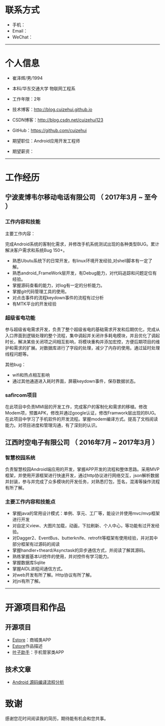 
# 联系方式


- 手机：
- Email： 
- WeChat：

---

# 个人信息

 - 崔泽辉/男/1994 
 - 本科/华东交通大学 物联网工程系 
 - 工作年限：2年
 - 技术博客：http://blog.cuizehui.github.io 
 - CSDN博客：http://blog.csdn.net/cuizehui123
 - GitHub：https://github.com/cuizehui


 - 期望职位：Android应用开发工程师
 - 期望薪资：

---

# 工作经历

## 宁波麦博韦尔移动电话有限公司 （ 2017年3月 ~ 至今 ）


### 工作内容和技能


主要工作内容：

完成Android系统的客制化需求，并修改手机系统测试出现的各种类型BUG。累计解决客户需求和系统Bug 150+。

	
- 熟悉Ubutu系统下的日常开发，有linux环境开发经验,对shell脚本有一定了解。
- 熟悉android_FrameWork层开发，有Debug能力，对代码追踪和问题定位有经验。
- 掌握源码查看的能力，对log有一定的分析能力。
- 掌握git代码管理工具的使用。
- 对点击事件的流程keydown事件的流程有过分析
- 有MTK平台的开发经验

### 超级省电功能 

参与超级省电需求开发，负责了整个超级省电的基础需求开发和后期优化，完成从入口界面到逻辑处理的整个流程，集中调起并关闭许多耗电模块，并且优化了调起时长，解决某些关闭项之间相互影响，将模块重构并添加宏控，方便后期项目的维护和需求的扩展。对数据库进行了字段的处理，减少了内存的使用。通过延时处理线程问题等。

其他bug：
- wifi和热点相互影响
- 通过其他通道进入耗时界面，屏蔽keydown事件，保存数据状态。


### safircom项目 
在此项目中负责MMI层的开发工作，完成客户的客制化和需求的移植。修改Modem项，预置APK，修改并通过google认证，修改Framwork层出现的BUG。在此项目中学习了手机软件的开发流程。掌握modem编译方式。提高了文档阅读能力。对项目进度和管理沟通，有了深刻的认识。
 

 
## 江西时空电子有限公司 （ 2016年7月 ~ 2017年3月 ）

### 智慧校园系统
负责智慧校园Android端应用的开发，掌握APP开发的流程和整体思路。采用MVP框架，并使用开源框架进行快速开发，通过http协议进行网络交互，json解析数据并封装，参与并完成了众多模块的开发任务，对熟悉打包，签名，混淆等操作流程有所了解。


### 主要工作内容和技能点

- 掌握java的常用设计模式：单例、享元、工厂等，能设计并使用mvc/mvp框架进行开发
- 对自定义view、大图片加载，动画，下拉刷新、个人中心，等功能有过开发经验。
- 对Dagger2、EventBus、butterknife、retrofit等框架有使用经验，并对其中部分框架有过源码的阅读
- 掌握handler+theard/Asynctask的异步通信方式，并阅读了解其源码。
- 熟练掌握基本UI控件的使用，并对控件有学习能力。
- 掌握数据库Sqlite 
- 掌握AIDL进程间通信方式。
- 对web开发有所了解。Http协议有所了解。
- 对jni有所了解。

---


# 开源项目和作品

## 开源项目

 - [Estore](https://github.com/cuizehui/Estore)：商城类APP
 - [Estore](http://blog.csdn.net/cuizehui123/article/details/78290555)作品描述
 - [叶子助手](https://github.com/cuizehui/mobilesolder)：手机管家类APP

## 技术文章

- [Android 源码编译流程分析](https://cuizehui.github.io/2018/01/20/responsive-android/) 


# 致谢
感谢您花时间阅读我的简历，期待能有机会和您共事。


